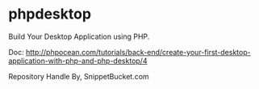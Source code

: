 # phpdesktop

Build Your Desktop Application using PHP.


Doc:
http://phpocean.com/tutorials/back-end/create-your-first-desktop-application-with-php-and-php-desktop/4




Repository Handle By,
SnippetBucket.com

